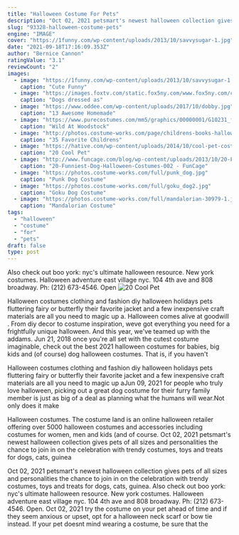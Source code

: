 ```yaml
---
title: "Halloween Costume For Pets"
description: "Oct 02, 2021 petsmart's newest halloween collection gives pets of all sizes and personalities the chance to join in on the celebration with trendy costumes, toys and treats for dogs, cats, guinea"
slug: "93328-halloween-costume-pets"
engine: "IMAGE"
cover: "https://1funny.com/wp-content/uploads/2013/10/savvysugar-1.jpg"
date: "2021-09-18T17:16:09.353Z"
author: "Bernice Cannon"
ratingValue: "3.1"
reviewCount: "2"
images:
  - image: "https://1funny.com/wp-content/uploads/2013/10/savvysugar-1.jpg"
    caption: "Cute Funny"
  - image: "https://images.foxtv.com/static.fox5ny.com/www.fox5ny.com/content/uploads/2019/10/764/432/Pups.jpg?ve=1&tl=1"
    caption: "Dogs dressed as"
  - image: "https://www.oddee.com/wp-content/uploads/2017/10/dobby.jpg"
    caption: "13 Awesome Homemade"
  - image: "https://www.purecostumes.com/mm5/graphics/00000001/G10231_full_1.jpg"
    caption: "Wild At Woodstock"
  - image: "http://photos.costume-works.com/page/childrens-books-halloween-costumes.jpg"
    caption: "35 Favorite Childrens"
  - image: "https://hative.com/wp-content/uploads/2014/10/cool-pet-costumes/9-cool-pet-costumes.jpg"
    caption: "20 Cool Pet"
  - image: "http://www.funcage.com/blog/wp-content/uploads/2013/10/20-Funniest-Dog-Halloween-Costumes-002.jpg"
    caption: "20-Funniest-Dog-Halloween-Costumes-002 - FunCage"
  - image: "https://photos.costume-works.com/full/punk_dog.jpg"
    caption: "Punk Dog Costume"
  - image: "https://photos.costume-works.com/full/goku_dog2.jpg"
    caption: "Goku Dog Costume"
  - image: "https://photos.costume-works.com/full/mandalorian-30979-1.jpg"
    caption: "Mandalorian Costume"
tags:
  - "halloween"
  - "costume"
  - "for"
  - "pets"
draft: false
type: post
---
```


Also check out boo york: nyc's ultimate halloween resource. New york costumes. Halloween adventure east village nyc. 104 4th ave and 808 broadway. Ph: (212) 673-4546. Open
![20 Cool Pet](https://hative.com/wp-content/uploads/2014/10/cool-pet-costumes/9-cool-pet-costumes.jpg "20 Cool Pet")

Halloween costumes clothing and fashion diy halloween holidays pets fluttering fairy or butterfly their favorite jacket and a few inexpensive craft materials are all you need to magic up a. Halloween comes alive at goodwill . From diy decor to costume inspiration, weve got everything you need for a frightfully unique halloween. And this year, we&#39;ve teamed up with the addams. Jun 21, 2018 once you&#39;re all set with the cutest costume imaginable, check out the best 2021 halloween costumes for babies, big kids and (of course) dog halloween costumes. That is, if you haven&#39;t
<!--inArticleAds-->

<!--galleryOne-->

Halloween costumes clothing and fashion diy halloween holidays pets fluttering fairy or butterfly their favorite jacket and a few inexpensive craft materials are all you need to magic up aJun 09, 2021 for people who truly love halloween, picking out a great dog costume for their furry family member is just as big of a deal as planning what the humans will wear.Not only does it make
<!--inArticleAds-->

<!--galleryTwo-->

Halloween costumes. The costume land is an online halloween retailer offering over 5000 halloween costumes and accessories including costumes for women, men and kids (and of course. Oct 02, 2021 petsmart's newest halloween collection gives pets of all sizes and personalities the chance to join in on the celebration with trendy costumes, toys and treats for dogs, cats, guinea
<!--galleryThree-->

Oct 02, 2021 petsmart's newest halloween collection gives pets of all sizes and personalities the chance to join in on the celebration with trendy costumes, toys and treats for dogs, cats, guinea. Also check out boo york: nyc's ultimate halloween resource. New york costumes. Halloween adventure east village nyc. 104 4th ave and 808 broadway. Ph: (212) 673-4546. Open. Oct 02, 2021 try the costume on your pet ahead of time and if they seem anxious or upset, opt for a halloween neck scarf or bow tie instead. If your pet doesnt mind wearing a costume, be sure that the